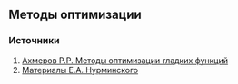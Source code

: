## Методы оптимизации

### Источники

1. [Ахмеров Р.Р. Методы оптимизации гладких функций](http://w.ict.nsc.ru/books/textbooks/akhmerov/mo_unicode/index.html)
2. [Материалы Е.А. Нурминского](http://elis.dvo.ru/~nurmi/edu/index.html)
